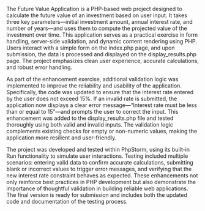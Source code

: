 The Future Value Application is a PHP-based web project designed to calculate the future value of an investment based on user input. It takes three key parameters—initial investment amount, annual interest rate, and number of years—and uses them to compute the projected value of the investment over time. This application serves as a practical exercise in form handling, server-side validation, and dynamic content rendering using PHP. Users interact with a simple form on the index.php page, and upon submission, the data is processed and displayed on the display_results.php page. The project emphasizes clean user experience, accurate calculations, and robust error handling.

As part of the enhancement exercise, additional validation logic was implemented to improve the reliability and usability of the application. Specifically, the code was updated to ensure that the interest rate entered by the user does not exceed 15%. If an invalid rate is submitted, the application now displays a clear error message—“Interest rate must be less than or equal to 15”—and prompts the user to correct the input. This enhancement was added to the display_results.php file and tested thoroughly using both valid and invalid inputs. The validation logic complements existing checks for empty or non-numeric values, making the application more resilient and user-friendly.

The project was developed and tested within PhpStorm, using its built-in Run functionality to simulate user interactions. Testing included multiple scenarios: entering valid data to confirm accurate calculations, submitting blank or incorrect values to trigger error messages, and verifying that the new interest rate constraint behaves as expected. These enhancements not only reinforce best practices in PHP development but also demonstrate the importance of thoughtful validation in building reliable web applications. The final version is ready for submission and includes both the updated code and documentation of the testing process.

